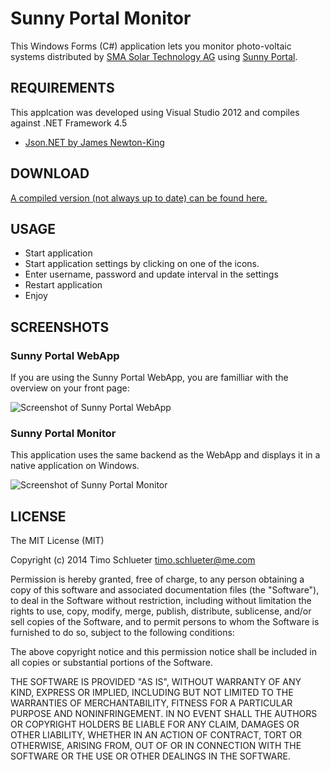 Sunny Portal Monitor
=========

This Windows Forms (C#) application lets you monitor photo-voltaic systems distributed by [SMA Solar Technology AG](http://www.sma.de/)  using [Sunny Portal](https://www.sunnyportal.com/). 

REQUIREMENTS
-------

This applcation was developed using Visual Studio 2012 and compiles against .NET Framework 4.5

* [Json.NET by James Newton-King](http://james.newtonking.com/json) 


DOWNLOAD
-------

[A compiled version (not always up to date) can be found here.](https://timoschlueter.github.io/sunny-portal-monitor/sunny_portal_monitor.zip)

USAGE
--------

* Start application
* Start application settings by clicking on one of the icons.
* Enter username, password and update interval in the settings
* Restart application
* Enjoy

SCREENSHOTS
--------

### Sunny Portal WebApp

If you are using the Sunny Portal WebApp, you are familliar with the overview on your front page:

![Screenshot of Sunny Portal WebApp](https://timoschlueter.github.io/sunny-portal-monitor/sunnyportalmonitor-screen3.png "Screenshot of Sunny Portal WebApp")

### Sunny Portal Monitor

This application uses the same backend as the WebApp and displays it in a native application on Windows.

![Screenshot of Sunny Portal Monitor](https://timoschlueter.github.io/sunny-portal-monitor/sunnyportalmonitor-screen2.png "Screenshot of Sunny Portal Monitor")

LICENSE
-------

The MIT License (MIT)

Copyright (c) 2014 Timo Schlueter <timo.schlueter@me.com>

Permission is hereby granted, free of charge, to any person obtaining a copy
of this software and associated documentation files (the "Software"), to deal
in the Software without restriction, including without limitation the rights
to use, copy, modify, merge, publish, distribute, sublicense, and/or sell
copies of the Software, and to permit persons to whom the Software is
furnished to do so, subject to the following conditions:

The above copyright notice and this permission notice shall be included in all
copies or substantial portions of the Software.

THE SOFTWARE IS PROVIDED "AS IS", WITHOUT WARRANTY OF ANY KIND, EXPRESS OR
IMPLIED, INCLUDING BUT NOT LIMITED TO THE WARRANTIES OF MERCHANTABILITY,
FITNESS FOR A PARTICULAR PURPOSE AND NONINFRINGEMENT. IN NO EVENT SHALL THE
AUTHORS OR COPYRIGHT HOLDERS BE LIABLE FOR ANY CLAIM, DAMAGES OR OTHER
LIABILITY, WHETHER IN AN ACTION OF CONTRACT, TORT OR OTHERWISE, ARISING FROM,
OUT OF OR IN CONNECTION WITH THE SOFTWARE OR THE USE OR OTHER DEALINGS IN THE
SOFTWARE.
